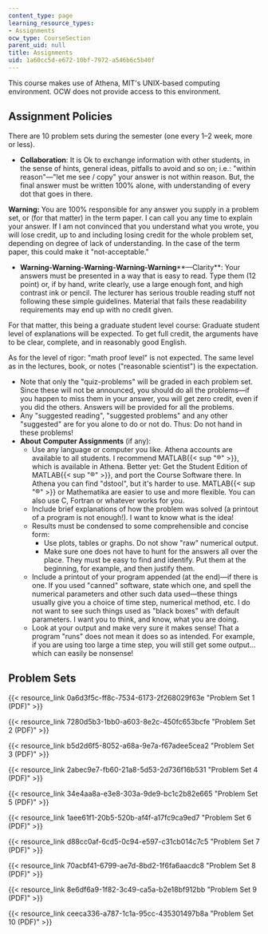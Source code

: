 ```yaml
---
content_type: page
learning_resource_types:
- Assignments
ocw_type: CourseSection
parent_uid: null
title: Assignments
uid: 1a60cc5d-e672-10bf-7972-a546b6c5b40f
---
```


This course makes use of Athena, MIT's UNIX-based computing environment. OCW does not provide access to this environment.

Assignment Policies
-------------------

There are 10 problem sets during the semester (one every 1–2 week, more or less).

*   **Collaboration**: It is Ok to exchange information with other students, in the sense of hints, general ideas, pitfalls to avoid and so on; i.e.: "within reason"—"let me see / copy" your answer is not within reason. But, the final answer must be written 100% alone, with understanding of every dot that goes in there.

**Warning:** You are 100% responsible for any answer you supply in a problem set, or (for that matter) in the term paper. I can call you any time to explain your answer. If I am not convinced that you understand what you wrote, you will lose credit, up to and including losing credit for the whole problem set, depending on degree of lack of understanding. In the case of the term paper, this could make it "not-acceptable."

*   **Warning-Warning-Warning-Warning-Warning****—Clarity**: Your answers must be presented in a way that is easy to read. Type them (12 point) or, if by hand, write clearly, use a large enough font, and high contrast ink or pencil. The lecturer has serious trouble reading stuff not following these simple guidelines. Material that fails these readability requirements may end up with no credit given.

For that matter, this being a graduate student level course: Graduate student level of explanations will be expected. To get full credit, the arguments have to be clear, complete, and in reasonably good English.

As for the level of rigor: "math proof level" is not expected. The same level as in the lectures, book, or notes ("reasonable scientist") is the expectation.

*   Note that only the "quiz-problems" will be graded in each problem set. Since these will not be announced, you should do all the problems—if you happen to miss them in your answer, you will get zero credit, even if you did the others. Answers will be provided for all the problems.
*   Any "suggested reading", "suggested problems" and any other "suggested" are for you alone to do or not do. Thus: Do not hand in these problems!
*   **About** **Computer Assignments** (if any):
    *   Use any language or computer you like. Athena accounts are available to all students. I recommend MATLAB{{< sup "®" >}}, which is available in Athena. Better yet: Get the Student Edition of MATLAB{{< sup "®" >}}, and port the Course Software there. In Athena you can find "dstool", but it's harder to use. MATLAB{{< sup "®" >}} or Mathematika are easier to use and more flexible. You can also use C, Fortran or whatever works for you.
    *   Include brief explanations of how the problem was solved (a printout of a program is not enough!). I want to know what is the idea!
    *   Results must be condensed to some comprehensible and concise form:
        *   Use plots, tables or graphs. Do not show "raw" numerical output.
        *   Make sure one does not have to hunt for the answers all over the place. They must be easy to find and identify. Put them at the beginning, for example, and then justify them.
    *   Include a printout of your program appended (at the end)—if there is one. If you used "canned" software, state which one, and spell the numerical parameters and other such data used—these things usually give you a choice of time step, numerical method, etc. I do not want to see such things used as "black boxes" with default parameters. I want you to think, and know, what you are doing.
    *   Look at your output and make very sure it makes sense! That a program "runs" does not mean it does so as intended. For example, if you are using too large a time step, you will still get some output... which can easily be nonsense!

Problem Sets
------------

{{< resource_link 0a6d3f5c-ff8c-7534-6173-2f268029f63e "Problem Set 1 (PDF)" >}}

{{< resource_link 7280d5b3-1bb0-a603-8e2c-450fc653bcfe "Problem Set 2 (PDF)" >}}

{{< resource_link b5d2d6f5-8052-a68a-9e7a-f67adee5cea2 "Problem Set 3 (PDF)" >}}

{{< resource_link 2abec9e7-fb60-21a8-5d53-2d736f16b531 "Problem Set 4 (PDF)" >}}

{{< resource_link 34e4aa8a-e3e8-303a-9de9-bc1c2b82e665 "Problem Set 5 (PDF)" >}}

{{< resource_link 1aee61f1-20b5-520b-af4f-a17fc9ca9ed7 "Problem Set 6 (PDF)" >}}

{{< resource_link d88cc0af-6cd5-0c94-e597-c31cb014c7c5 "Problem Set 7 (PDF)" >}}

{{< resource_link 70acbf41-6799-ae7d-8bd2-1f6fa6aacdc8 "Problem Set 8 (PDF)" >}}

{{< resource_link 8e6df6a9-1f82-3c49-ca5a-b2e18bf912bb "Problem Set 9 (PDF)" >}}

{{< resource_link ceeca336-a787-1c1a-95cc-435301497b8a "Problem Set 10 (PDF)" >}}